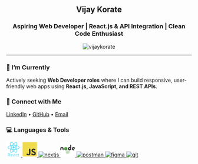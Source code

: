 <h2 align="center"> Vijay Korate</h2>
<h3 align="center">Aspiring Web Developer | React.js & API Integration | Clean Code Enthusiast</h3>

<p align="center">
  <img src="https://komarev.com/ghpvc/?username=vijaykorate&label=Profile%20views&color=0e75b6&style=flat" alt="vijaykorate" />
</p>

---

<h3 align="left">💼 I’m Currently</h3>
<p align="left">
Actively seeking <strong>Web Developer roles</strong> where I can build responsive, user-friendly web apps using <strong>React.js, JavaScript, and REST APIs</strong>.
</p>

<h3 align="left">🔗 Connect with Me</h3>
<p align="left">
  <a href="https://www.linkedin.com/in/vijay-korate-a40195231/" target="_blank">LinkedIn</a> •
  <a href="https://github.com/vijaykorate" target="_blank">GitHub</a> •
  <a href="mailto:vijaykorate18@gmail.com">Email</a>
</p>

<h3 align="left">💻 Languages & Tools</h3>
<p align="left">
  <a href="https://reactjs.org/" target="_blank"> <img src="https://raw.githubusercontent.com/devicons/devicon/master/icons/react/react-original-wordmark.svg" alt="react" width="40" height="40"/> </a>
  <a href="https://developer.mozilla.org/en-US/docs/Web/JavaScript" target="_blank"> <img src="https://raw.githubusercontent.com/devicons/devicon/master/icons/javascript/javascript-original.svg" alt="javascript" width="40" height="40"/> </a>
  <a href="https://nextjs.org/" target="_blank"> <img src="https://cdn.worldvectorlogo.com/logos/nextjs-2.svg" alt="nextjs" width="40" height="40"/> </a>
  <a href="https://nodejs.org" target="_blank"> <img src="https://raw.githubusercontent.com/devicons/devicon/master/icons/nodejs/nodejs-original-wordmark.svg" alt="nodejs" width="40" height="40"/> </a>
  <a href="https://www.postman.com/" target="_blank"> <img src="https://www.vectorlogo.zone/logos/getpostman/getpostman-icon.svg" alt="postman" width="40" height="40"/> </a>
  <a href="https://www.figma.com/" target="_blank"> <img src="https://www.vectorlogo.zone/logos/figma/figma-icon.svg" alt="figma" width="40" height="40"/> </a>
  <a href="https://git-scm.com/" target="_blank"> <img src="https://www.vectorlogo.zone/logos/git-scm/git-scm-icon.svg" alt="git" width="40" height="40"/> </a>
  <a href="https://www.microsoft.com/en-us/sql-server" target="_blank"> <img src="https://www.svgrepo.com/show/303229/microsoft-sql-server-logo.svg" alt="mssql" width="40_
